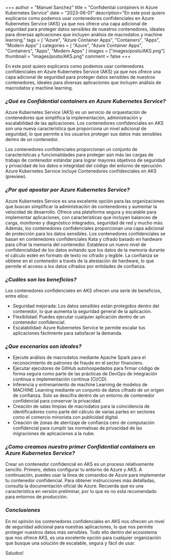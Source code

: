 +++
author = "Manuel Sanchez"
title = "Confidential containers in Azure Kubernetes Service"
date = "2023-06-01"
description="En este post quiero explicaros como podemos usar contenedores confidenciales en Azure Kubernetes Service (AKS) ya que nos ofrece una capa adicional de seguridad para proteger datos sensibles de nuestros contenedores, ideales para diversas aplicaciones que incluyen análisis de macrodatos y machine learning."
tags = [
    "Azure", "Azure Container Apps", "Containers", "Apps", "Modern Apps"
]
categories = [
    "Azure", "Azure Container Apps", "Containers", "Apps", "Modern Apps"
]
images  = ["images/posts/AKS.png"]
thumbnail = "images/posts/AKS.png"
comment = false
+++

En este post quiero explicaros como podemos usar contenedores confidenciales en Azure Kubernetes Service (AKS) ya que nos ofrece una capa adicional de seguridad para proteger datos sensibles de nuestros contenedores, ideales para diversas aplicaciones que incluyen análisis de macrodatos y machine learning.

### *¿Qué es Confidential containers en Azure Kubernetes Service?*

Azure Kubernetes Service (AKS) es un servicio de orquestación de contenedores que simplifica la implementación, administración y escalabilidad de las aplicaciones. Los contenedores confidenciales en AKS son una nueva característica que proporciona un nivel adicional de seguridad, lo que permite a los usuarios proteger sus datos más sensibles dentro de un contenedor.

Los contenedores confidenciales proporcionan un conjunto de características y funcionalidades para proteger aún más las cargas de trabajo de contenedor estándar para lograr mayores objetivos de seguridad y privacidad de los datos e integridad del código del entorno de ejecución. Azure Kubernetes Service incluye Contenedores confidenciales en AKS (preview).
  
### *¿Por qué apostar por Azure Kubernetes Service?*

Azure Kubernetes Service es una excelente opción para las organizaciones que buscan simplificar la administración de contenedores y aumentar la velocidad de desarrollo. Ofrece una plataforma segura y escalable para implementar aplicaciones, con características que incluyen balanceo de carga, monitoreo y diagnóstico integrados, seguridad de red y mucho más. Además, los contenedores confidenciales proporcionan una capa adicional de protección para los datos sensibles. Los contenedores confidenciales se basan en contenedores confidenciales Kata y cifrado basado en hardware para cifrar la memoria del contenedor. Establece un nuevo nivel de confidencialidad de los datos evitando que los datos de la memoria durante el cálculo estén en formato de texto no cifrado y legible. La confianza se obtiene en el contenedor a través de la atestación de hardware, lo que permite el acceso a los datos cifrados por entidades de confianza.
  
### *¿Cuáles son los beneficios?*

Los contenedores confidenciales en AKS ofrecen una serie de beneficios, entre ellos:  

- Seguridad mejorada: Los datos sensibles están protegidos dentro del contenedor, lo que aumenta la seguridad general de la aplicación.  
- Flexibilidad: Puedes ejecutar cualquier aplicación dentro de un contenedor confidencial.  
- Escalabilidad: Azure Kubernetes Service te permite escalar tus aplicaciones fácilmente para satisfacer la demanda.  
  
### *¿Que escenarios son ideales?*

- Ejecute análisis de macrodatos mediante Apache Spark para el reconocimiento de patrones de fraude en el sector financiero.
- Ejecutar ejecutores de GitHub autohospedados para firmar código de forma segura como parte de las prácticas de DevOps de integración continua e implementación continua (CI/CD).
- Inferencia y entrenamiento de machine Learning de modelos de MACHINE Learning mediante un conjunto de datos cifrado de un origen de confianza. Solo se descifra dentro de un entorno de contenedor confidencial para conservar la privacidad.
- Creación de salas limpias de macrodatos para la coincidencia de identificadores como parte del cálculo de varias partes en sectores como el comercio minorista con publicidad digital.
- Creación de zonas de aterrizaje de confianza cero de computación confidencial para cumplir las normativas de privacidad de las migraciones de aplicaciones a la nube.

### *¿Como creamos nuestro primer Confidential containers en Azure Kubernetes Service?*

Crear un contenedor confidencial en AKS es un proceso relativamente sencillo. Primero, debes configurar tu entorno de Azure y AKS. A continuación, puedes usar la línea de comandos de Azure para implementar tu contenedor confidencial. Para obtener instrucciones más detalladas, consulta la documentación oficial de Azure. Recuerda que es una característica en versión preliminar, por lo que es no esta recomendado para entornos de producción.

### *Conclusiones*

En mi opinión los contenedores confidenciales en AKS nos ofrecen un nivel de seguridad adicional para nuestras aplicaciones, lo que nos permite proteger nuestros datos más sensibles. Todo ello dentro del ecosistema que nos ofrece AKS, es una excelente opción para cualquier organización que busque una solución de escalable, segura y fácil de usar.  

Saludos!